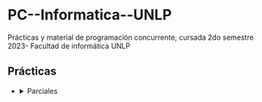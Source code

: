# PC--Informatica--UNLP
Prácticas y material de programación concurrente, cursada 2do semestre 2023- Facultad de informática UNLP

## Prácticas ## 
* <details>
  <summary> Parciales </summary>
  
  * [Parcial 1, 1ra fecha 2022](https://github.com/ssofiaavila/PC--Informatica--UNLP/blob/main/Parciales/Parcial%201-%201ra%20fecha%202022.pdf)
 </details>
